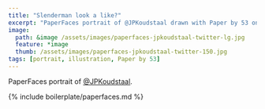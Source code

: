 ```yaml
---
title: "Slenderman look a like?"
excerpt: "PaperFaces portrait of @JPKoudstaal drawn with Paper by 53 on an iPad."
image: 
  path: &image /assets/images/paperfaces-jpkoudstaal-twitter-lg.jpg 
  feature: *image
  thumb: /assets/images/paperfaces-jpkoudstaal-twitter-150.jpg
tags: [portrait, illustration, Paper by 53]
---
```


PaperFaces portrait of [@JPKoudstaal](http://twitter.com/JPKoudstaal).

{% include boilerplate/paperfaces.md %}